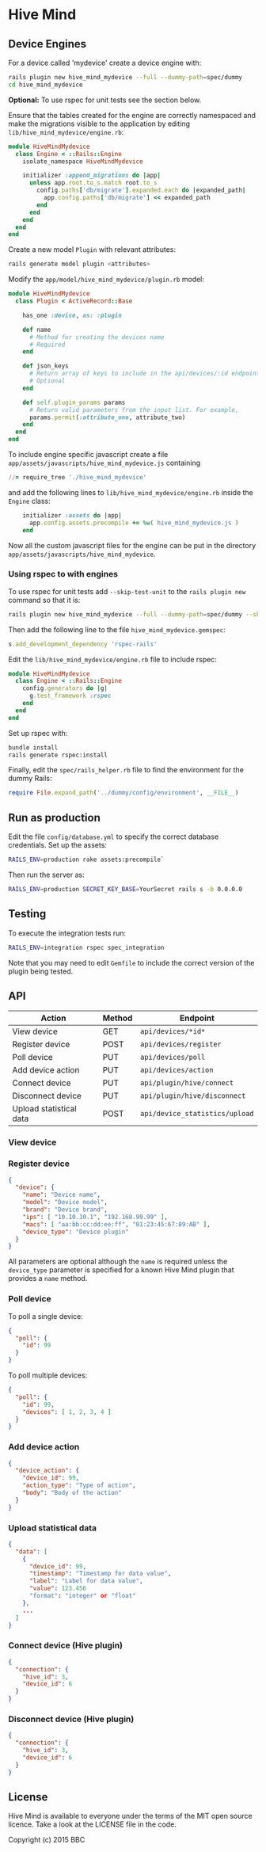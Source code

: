 # Hive Mind

## Device Engines

For a device called 'mydevice' create a device engine with:

```bash
rails plugin new hive_mind_mydevice --full --dummy-path=spec/dummy
cd hive_mind_mydevice
```

**Optional:** To use rspec for unit tests see the section below.

Ensure that the tables created for the engine are correctly namespaced
and make the migrations visible to the application by
editing `lib/hive_mind_mydevice/engine.rb`:

```ruby
module HiveMindMydevice
  class Engine < ::Rails::Engine
    isolate_namespace HiveMindMydevice

    initializer :append_migrations do |app|
      unless app.root.to_s.match root.to_s
        config.paths['db/migrate'].expanded.each do |expanded_path|
          app.config.paths['db/migrate'] << expanded_path
        end
      end
    end
  end
end
```

Create a new model `Plugin` with relevant attributes:

```bash
rails generate model plugin <attributes>
```

Modify the `app/model/hive_mind_mydevice/plugin.rb` model:

```ruby
module HiveMindMydevice
  class Plugin < ActiveRecord::Base

    has_one :device, as: :plugin

    def name
      # Method for creating the devices name
      # Required
    end

    def json_keys
      # Return array of keys to include in the api/devices/:id endpoint
      # Optional
    end

    def self.plugin_params params
      # Return valid parameters from the input list. For example,
      params.permit(:attribute_one, attribute_two)
    end
  end
end
```

To include engine specific javascript create a file
`app/assets/javascripts/hive_mind_mydevice.js` containing

```ruby
//= require_tree './hive_mind_mydevice'
```

and add the following lines to `lib/hive_mind_mydevice/engine.rb` inside
the `Engine` class:

```ruby
    initializer :assets do |app|
      app.config.assets.precompile += %w( hive_mind_mydevice.js )
    end
```

Now all the custom javascript files for the engine can be put in the directory
`app/assets/javascripts/hive_mind_mydevice`.

### Using rspec to with engines

To use rspec for unit tests add `--skip-test-unit` to the
`rails plugin new` command so that it is:

```bash
rails plugin new hive_mind_mydevice --full --dummy-path=spec/dummy --skip-test-unit
```

Then add the following line to the file `hive_mind_mydevice.gemspec`:

```ruby
s.add_development_dependency 'rspec-rails'
```

Edit the `lib/hive_mind_mydevice/engine.rb` file to include rspec:

```ruby
module HiveMindMydevice
  class Engine < ::Rails::Engine
    config.generators do |g|
      g.test_framework :rspec
    end
  end
end
```

Set up rspec with:

```bash
bundle install
rails generate rspec:install
```

Finally, edit the `spec/rails_helper.rb` file to find the environment for the
dummy Rails:

```ruby
require File.expand_path('../dummy/config/environment', __FILE__)
```

## Run as production

Edit the file `config/database.yml` to specify the correct database
credentials. Set up the assets:

```bash
RAILS_ENV=production rake assets:precompile`
```

Then run the server as:

```bash
RAILS_ENV=production SECRET_KEY_BASE=YourSecret rails s -b 0.0.0.0
```

## Testing

To execute the integration tests run:

```bash
RAILS_ENV=integration rspec spec_integration
```

Note that you may need to edit `Gemfile` to include the correct version of the
plugin being tested.

## API

Action | Method | Endpoint
-------|--------|---------
View device | GET | `api/devices/*id*`
Register device | POST | `api/devices/register`
Poll device | PUT | `api/devices/poll`
Add device action | PUT | `api/devices/action`
Connect device | PUT | `api/plugin/hive/connect`
Disconnect device | PUT | `api/plugin/hive/disconnect`
Upload statistical data | POST | `api/device_statistics/upload`

### View device

### Register device

```json
{
  "device": {
    "name": "Device name",
    "model": "Device model",
    "brand": "Device brand",
    "ips": [ "10.10.10.1", "192.168.99.99" ],
    "macs": [ "aa:bb:cc:dd:ee:ff", "01:23:45:67:89:AB" ],
    "device_type": "Device plugin"
  }
}
```

All parameters are optional although the `name` is required unless the
`device_type` parameter is specified for a known Hive Mind plugin that
provides a `name` method.

### Poll device

To poll a single device:

```json
{
  "poll": {
    "id": 99
  }
}
```

To poll multiple devices:

```json
{
  "poll": {
    "id": 99,
    "devices": [ 1, 2, 3, 4 ]
  }
}
```

### Add device action

```json
{
  "device_action": {
    "device_id": 99,
    "action_type": "Type of action",
    "body": "Body of the action"
  }
}
```

### Upload statistical data

```json
{
  "data": [
    {
      "device_id": 99,
      "timestamp": "Timestamp for data value",
      "label": "Label for data value",
      "value": 123.456
      "format": "integer" or "float"
    },
    ...
  ]
}
```

### Connect device (Hive plugin)

```json
{
  "connection": {
    "hive_id": 3,
    "device_id": 6
  }
}
```

### Disconnect device (Hive plugin)

```json
{
  "connection": {
    "hive_id": 3,
    "device_id": 6
  }
}
```

## License

Hive Mind is available to everyone under the terms of the MIT open source licence.
Take a look at the LICENSE file in the code.

Copyright (c) 2015 BBC
